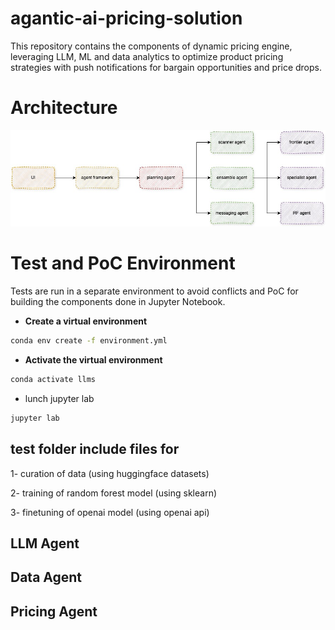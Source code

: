 # agantic-ai-pricing-solution
This repository contains the components of dynamic pricing engine, leveraging LLM, ML and data analytics to optimize product pricing strategies with push notifications for bargain opportunities and price drops.

# Architecture

![Architecture](images/architecture.jpg)

# Test and PoC Environment

Tests are run in a separate environment to avoid conflicts and PoC for building the components done in Jupyter Notebook.

- **Create a virtual environment**

```bash
conda env create -f environment.yml 
```


- **Activate the virtual environment**

```bash
conda activate llms
```

- lunch jupyter lab

```bash
jupyter lab
```
## test folder include files for

1- curation of data (using huggingface datasets)

2- training of random forest model (using sklearn)

3- finetuning of openai model (using openai api)



## LLM Agent

## Data Agent

## Pricing Agent